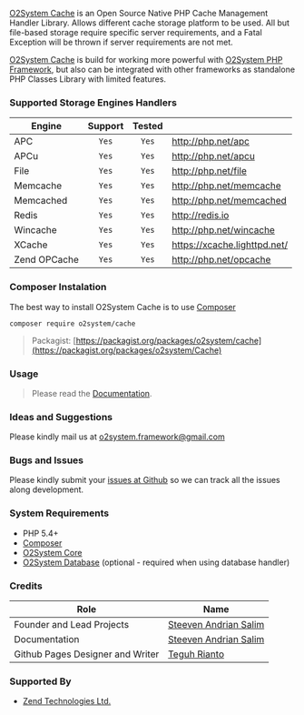 [O2System Cache](https://github.com/o2system/cache) is an Open Source Native PHP Cache Management Handler Library. 
Allows different cache storage platform to be used. 
All but file-based storage require specific server requirements, and a Fatal Exception will be thrown if server requirements are not met.

[O2System Cache](https://github.com/o2system/cache) is build for working more powerful with [O2System PHP Framework](https://github.com/o2system/o2system), but also can be integrated with other frameworks as standalone PHP Classes Library with limited features.

### Supported Storage Engines Handlers
| Engine | Support | Tested  | &nbsp; |
| ------------- |:-------------:|:-----:| ----- |
| APC | ```Yes``` | ```Yes``` | http://php.net/apc |
| APCu | ```Yes``` | ```Yes``` | http://php.net/apcu |
| File | ```Yes``` | ```Yes``` | http://php.net/file |
| Memcache | ```Yes``` | ```Yes``` | http://php.net/memcache |
| Memcached | ```Yes``` | ```Yes``` | http://php.net/memcached |
| Redis | ```Yes``` | ```Yes``` | http://redis.io |
| Wincache | ```Yes``` | ```Yes``` | http://php.net/wincache |
| XCache | ```Yes``` | ```Yes``` | https://xcache.lighttpd.net/ |
| Zend OPCache | ```Yes``` | ```Yes``` | http://php.net/opcache |

### Composer Instalation
The best way to install O2System Cache is to use [Composer](https://getcomposer.org)
```
composer require o2system/cache
```
> Packagist: [https://packagist.org/packages/o2system/cache](https://packagist.org/packages/o2system/Cache)

### Usage
> Please read the [Documentation](https://www.gitbook.com/book/o2system/cache).

### Ideas and Suggestions
Please kindly mail us at [o2system.framework@gmail.com](mailto:o2system.framework@gmail.com])

### Bugs and Issues
Please kindly submit your [issues at Github](https://github.com/o2system/cache/issues) so we can track all the issues along development.

### System Requirements
- PHP 5.4+
- [Composer](https://getcomposer.org)
- [O2System Core](https://github.com/o2system/core)
- [O2System Database](https://github.com/o2system/db) (optional - required when using database handler)

### Credits
|Role|Name|
|----|----|
|Founder and Lead Projects|[Steeven Andrian Salim](http://steevenz.com)|
|Documentation|[Steeven Andrian Salim](http://steevenz.com)
| Github Pages Designer and Writer | [Teguh Rianto](http://teguhrianto.tk)

### Supported By
* [Zend Technologies Ltd.](http://zend.com)